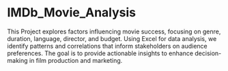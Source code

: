 # IMDb_Movie_Analysis
This Project explores factors influencing movie success, focusing on genre, duration, language, director, and budget. Using Excel for data analysis, we identify patterns and correlations that inform stakeholders on audience preferences. The goal is to provide actionable insights to enhance decision-making in film production and marketing.
